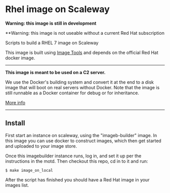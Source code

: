 # Rhel image on Scaleway

**Warning: this image is still in development**

**Warning: this image is not useable without a current Red Hat subscription

Scripts to build a RHEL 7  image on Scaleway

This image is built using [Image Tools](https://github.com/scaleway/image-tools) and depends on the official Red Hat docker image. 

---

**This image is meant to be used on a C2 server.**

We use the Docker's building system and convert it at the end to a disk image that will boot on real servers without Docker. Note that the image is still runnable as a Docker container for debug or for inheritance.

[More info](https://github.com/scaleway/image-tools#docker-based-builder)

---

## Install

First start an instance on scaleway, using the "imageb-builder" image. In this image you can use docker to construct images, which then get started and uploaded to your image store.

Once this imagebuilder instance runs, log in, and set it up per the instructions in the motd. Then checkout this repo, cd in to it and run:


    $ make image_on_local 

After the script has finished you should have a Red Hat image in your images list. 


